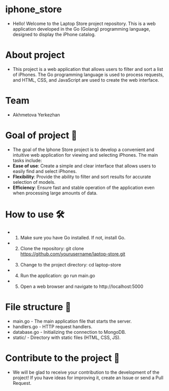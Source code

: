 # iphone_store
- Hello! Welcome to the Laptop Store project repository. This is a web application developed in the Go (Golang) programming language, designed to display the iPhone catalog.

# About project
-  This project is a web application that allows users to filter and sort a list of iPhones. The Go programming language is used to process requests, and HTML, CSS, and JavaScript are used to create the web interface.

# Team
-  Akhmetova Yerkezhan 

# Goal of project 🚀
-  The goal of the Iphone Store project is to develop a convenient and intuitive web application for viewing and selecting iPhones. The main tasks include: 
- **Ease of use**: Create a simple and clear interface that allows users to easily find and select iPhones.
- **Flexibility**: Provide the ability to filter and sort results for accurate selection of models.
- **Efficiency**: Ensure fast and stable operation of the application even when processing large amounts of data.
  
# How to use 🛠️
-  1. Make sure you have Go installed. If not, install Go.
-  2. Clone the repository: git clone https://github.com/yourusername/laptop-store.git
-  3. Change to the project directory: cd laptop-store
-  4. Run the application: go run main.go
-  5.  Open a web browser and navigate to http://localhost:5000

# File structure 📂
-  main.go - The main application file that starts the server.
-  handlers.go - HTTP request handlers.
-  database.go - Initializing the connection to MongoDB.
-   static/ - Directory with static files (HTML, CSS, JS).

# Contribute to the project 🤝
- We will be glad to receive your contribution to the development of the project! If you have ideas for improving it, create an Issue or send a Pull Request.
